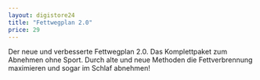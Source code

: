 ```yaml
---
layout: digistore24
title: "Fettwegplan 2.0"
price: 29
---
```

<p>Der neue und verbesserte Fettwegplan 2.0. Das Komplettpaket zum Abnehmen ohne Sport. Durch alte und neue Methoden die Fettverbrennung maximieren und sogar im Schlaf abnehmen!</p>